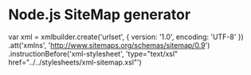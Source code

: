 # Node.js SiteMap generator

 var xml = xmlbuilder.create('urlset', { version: '1.0', encoding: 'UTF-8' })
        .att('xmlns', 'http://www.sitemaps.org/schemas/sitemap/0.9')
        .instructionBefore('xml-stylesheet', 'type="text/xsl" href="../../stylesheets/xml-sitemap.xsl"')